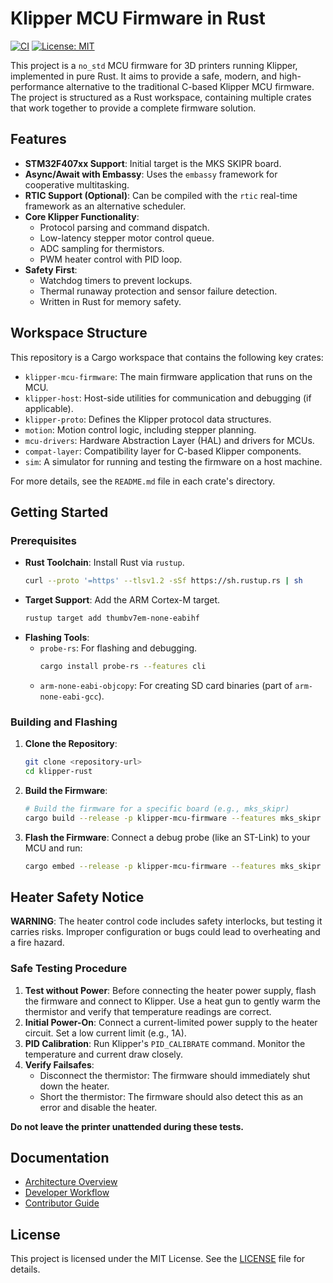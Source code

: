 # Klipper MCU Firmware in Rust

[![CI](https://github.com/your-username/klipper-rust/actions/workflows/ci.yml/badge.svg)](https://github.com/your-username/klipper-rust/actions/workflows/ci.yml)
[![License: MIT](https://img.shields.io/badge/License-MIT-yellow.svg)](https://opensource.org/licenses/MIT)

This project is a `no_std` MCU firmware for 3D printers running Klipper, implemented in pure Rust. It aims to provide a safe, modern, and high-performance alternative to the traditional C-based Klipper MCU firmware. The project is structured as a Rust workspace, containing multiple crates that work together to provide a complete firmware solution.

## Features

- **STM32F407xx Support**: Initial target is the MKS SKIPR board.
- **Async/Await with Embassy**: Uses the `embassy` framework for cooperative multitasking.
- **RTIC Support (Optional)**: Can be compiled with the `rtic` real-time framework as an alternative scheduler.
- **Core Klipper Functionality**:
  - Protocol parsing and command dispatch.
  - Low-latency stepper motor control queue.
  - ADC sampling for thermistors.
  - PWM heater control with PID loop.
- **Safety First**:
  - Watchdog timers to prevent lockups.
  - Thermal runaway protection and sensor failure detection.
  - Written in Rust for memory safety.

## Workspace Structure

This repository is a Cargo workspace that contains the following key crates:

- `klipper-mcu-firmware`: The main firmware application that runs on the MCU.
- `klipper-host`: Host-side utilities for communication and debugging (if applicable).
- `klipper-proto`: Defines the Klipper protocol data structures.
- `motion`: Motion control logic, including stepper planning.
- `mcu-drivers`: Hardware Abstraction Layer (HAL) and drivers for MCUs.
- `compat-layer`: Compatibility layer for C-based Klipper components.
- `sim`: A simulator for running and testing the firmware on a host machine.

For more details, see the `README.md` file in each crate's directory.

## Getting Started

### Prerequisites

- **Rust Toolchain**: Install Rust via `rustup`.
  ```bash
  curl --proto '=https' --tlsv1.2 -sSf https://sh.rustup.rs | sh
  ```
- **Target Support**: Add the ARM Cortex-M target.
  ```bash
  rustup target add thumbv7em-none-eabihf
  ```
- **Flashing Tools**:
  - `probe-rs`: For flashing and debugging.
    ```bash
    cargo install probe-rs --features cli
    ```
  - `arm-none-eabi-objcopy`: For creating SD card binaries (part of `arm-none-eabi-gcc`).

### Building and Flashing

1. **Clone the Repository**:
   ```bash
   git clone <repository-url>
   cd klipper-rust
   ```

2. **Build the Firmware**:
   ```bash
   # Build the firmware for a specific board (e.g., mks_skipr)
   cargo build --release -p klipper-mcu-firmware --features mks_skipr
   ```

3. **Flash the Firmware**:
   Connect a debug probe (like an ST-Link) to your MCU and run:
   ```bash
   cargo embed --release -p klipper-mcu-firmware --features mks_skipr
   ```

## Heater Safety Notice

**WARNING**: The heater control code includes safety interlocks, but testing it carries risks. Improper configuration or bugs could lead to overheating and a fire hazard.

### Safe Testing Procedure

1. **Test without Power**: Before connecting the heater power supply, flash the firmware and connect to Klipper. Use a heat gun to gently warm the thermistor and verify that temperature readings are correct.
2. **Initial Power-On**: Connect a current-limited power supply to the heater circuit. Set a low current limit (e.g., 1A).
3. **PID Calibration**: Run Klipper's `PID_CALIBRATE` command. Monitor the temperature and current draw closely.
4. **Verify Failsafes**:
   - Disconnect the thermistor: The firmware should immediately shut down the heater.
   - Short the thermistor: The firmware should also detect this as an error and disable the heater.

**Do not leave the printer unattended during these tests.**

## Documentation

- [Architecture Overview](./docs/architecture.md)
- [Developer Workflow](./docs/dev_workflow.md)
- [Contributor Guide](./docs/contributors.md)

## License

This project is licensed under the MIT License. See the [LICENSE](./LICENSE) file for details.